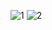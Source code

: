 ![1](http://data.17jita.com/attachment/portal/201705/10/122647begv3uryuete3qev.png)
![2](http://data.17jita.com/attachment/portal/201705/10/122647clkjmmz7gqrlalkl.png)